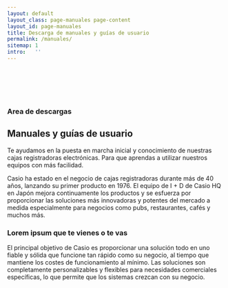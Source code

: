 ```yaml
---
layout: default
layout_class: page-manuales page-content 
layout_id: page-manuales   
title: Descarga de manuales y guías de usuario
permalink: /manuales/
sitemap: 1
intro:   ''
---
```

<br/><br/><br/><br/>
<!-- Our history banner Section -->
<section id="nuestra-historia" class="history-section g-pt-70 g-pb-40" >
	<div class="container-fluid">
		<div class="row">
			<div class="col-lg-7 col-lg-offset-0 col-md-10 col-md-offset-1 col-xs-12 col-2xs-12">
	    	<h3 class="g-mb-10 ">Area de descargas</h3>
        <h2 class="g-mb-10 main-title">
        	Manuales y guías de usuario
      	</h2>
				<p class="lead g-mb-30 g-color-white">
					Te ayudamos en la puesta en marcha inicial y conocimiento de nuestras cajas registradoras electrónicas. Para que aprendas a utilizar nuestros equipos con más facilidad.</p>
			</div>
		</div>
	</div>
</section>
<section  class="g-pt-40 g-pb-70 history-text">
	<div class="container-fluid">
		<div class="row">
			<div class="col-xs-12">
				<p class="lead">Casio ha estado en el negocio de cajas registradoras durante más de 40 años, lanzando su primer producto en 1976. El equipo de I + D de Casio HQ en Japón mejora continuamente los productos y se esfuerza por proporcionar las soluciones más innovadoras y potentes del mercado a medida especialmente para negocios como pubs, restaurantes, cafés y muchos más.</p>
				<h3>Lorem ipsum que te vienes o te vas</h3>
				<p>El principal objetivo de Casio es proporcionar una solución todo en uno fiable y sólida que funcione tan rápido como su negocio, al tiempo que mantiene los costes de funcionamiento al mínimo. Las soluciones son completamente personalizables y flexibles para necesidades comerciales específicas, lo que permite que los sistemas crezcan con su negocio.</p>
			</div>
		</div>		
	</div>
</section>
<!-- /Our history banner Section -->

